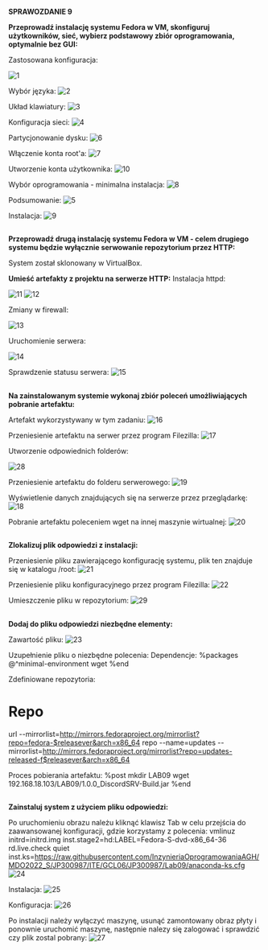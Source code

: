 **SPRAWOZDANIE 9**

**Przeprowadź instalację systemu Fedora w VM, skonfiguruj użytkowników, sieć, wybierz podstawowy zbiór oprogramowania, optymalnie bez GUI:**

Zastosowana konfiguracja:

![1](https://user-images.githubusercontent.com/92218468/170371999-72dc53fc-6f68-47a6-8880-0e511dad68b7.JPG)

Wybór języka:
![2](https://user-images.githubusercontent.com/92218468/170372036-94e0b62a-ee25-4059-b332-95c87e723f58.JPG)

Układ klawiatury:
![3](https://user-images.githubusercontent.com/92218468/170372075-0f3a2809-c54c-412a-84d6-b2c0c4846466.JPG)

Konfiguracja sieci:
![4](https://user-images.githubusercontent.com/92218468/170372115-e0dbe069-e218-4d4b-837b-e59d8fc30786.JPG)

Partycjonowanie dysku:
![6](https://user-images.githubusercontent.com/92218468/170372178-06f865cf-2229-4761-b87e-932fe2a79247.JPG)

Włączenie konta root'a:
![7](https://user-images.githubusercontent.com/92218468/170372221-89e45f50-0e06-4728-ad58-2ddc89c56617.JPG)

Utworzenie konta użytkownika:
![10](https://user-images.githubusercontent.com/92218468/170372271-73bc2f56-5d71-4910-b00b-92f5e37cd77e.JPG)

Wybór oprogramowania - minimalna instalacja:
![8](https://user-images.githubusercontent.com/92218468/170372353-2e28c179-0c49-4007-9790-d08807e62136.JPG)

Podsumowanie:
![5](https://user-images.githubusercontent.com/92218468/170372429-0a1eff88-cbab-4512-846b-59ad5919a9b6.JPG)

Instalacja:
![9](https://user-images.githubusercontent.com/92218468/170372384-bcdf6217-a41f-4a9a-993e-e5b211fa9739.JPG)
##
**Przeprowadź drugą instalację systemu Fedora w VM - celem drugiego systemu będzie wyłącznie serwowanie repozytorium przez HTTP:**

System został sklonowany w VirtualBox.


**Umieść artefakty z projektu na serwerze HTTP:**
Instalacja httpd:

![11](https://user-images.githubusercontent.com/92218468/170372483-2508fa63-d402-4bd8-ae69-1777df10a49f.JPG)
![12](https://user-images.githubusercontent.com/92218468/170372492-fa2ca8fb-1517-4833-99e9-4122ff06cf8b.JPG)

Zmiany w firewall:

![13](https://user-images.githubusercontent.com/92218468/170372515-a9975192-25a3-40d0-967c-377ea30074cb.JPG)

Uruchomienie serwera:

![14](https://user-images.githubusercontent.com/92218468/170372534-27fa5ad6-620a-4ad1-855e-3cb1d1550bd3.JPG)

Sprawdzenie statusu serwera:
![15](https://user-images.githubusercontent.com/92218468/170372556-d9d7ff1e-fdf4-4b0f-b615-afa154428fdb.JPG)
##
**Na zainstalowanym systemie wykonaj zbiór poleceń umożliwiających pobranie artefaktu:**

Artefakt wykorzystywany w tym zadaniu:
![16](https://user-images.githubusercontent.com/92218468/170372573-c4772ad4-d52c-450c-b959-ee8f83fbd2ae.JPG)

Przeniesienie artefaktu na serwer przez program Filezilla:
![17](https://user-images.githubusercontent.com/92218468/170372586-89d624ed-2b7b-4e92-82bb-3f8558825150.JPG)

Utworzenie odpowiednich folderów:

![28](https://user-images.githubusercontent.com/92218468/170372696-46f3c73c-f61a-4b92-8672-f50f5672d9ff.JPG)

Przeniesienie artefaktu do folderu serwerowego:
![19](https://user-images.githubusercontent.com/92218468/170372608-1fef9b04-31f6-48b0-a383-103e3ee98baa.JPG)

Wyświetlenie danych znajdujących się na serwerze przez przeglądarkę:
![18](https://user-images.githubusercontent.com/92218468/170372717-93d3977b-b9d4-4d88-a16e-0975708ca73b.JPG)

Pobranie artefaktu poleceniem wget na innej maszynie wirtualnej:
![20](https://user-images.githubusercontent.com/92218468/170372741-1d870129-138d-4f46-8422-91a70459be8c.JPG)
##
**Zlokalizuj plik odpowiedzi z instalacji:**

Przeniesienie pliku zawierającego konfigurację systemu, plik ten znajduje się w katalogu /root:
![21](https://user-images.githubusercontent.com/92218468/170372759-86af7e62-03f4-4f47-a74e-f2c6bd85709e.JPG)

Przeniesienie pliku konfiguracyjnego przez program Filezilla:
![22](https://user-images.githubusercontent.com/92218468/170372769-56c9bf94-da39-4014-aca8-e763294a18e4.JPG)

Umieszczenie pliku w repozytorium:
![29](https://user-images.githubusercontent.com/92218468/170372863-18272724-41d4-446e-9bc7-a123c29a2212.JPG)
##
**Dodaj do pliku odpowiedzi niezbędne elementy:**

Zawartość pliku:
![23](https://user-images.githubusercontent.com/92218468/170372914-69f1fb1a-906d-495f-910b-0c2219deadc8.JPG)

Uzupełnienie pliku o niezbędne polecenia:
Dependencje:
%packages
@^minimal-environment
wget
%end

Zdefiniowane repozytoria:
# Repo
url --mirrorlist=http://mirrors.fedoraproject.org/mirrorlist?repo=fedora-$releasever&arch=x86_64
repo --name=updates --mirrorlist=http://mirrors.fedoraproject.org/mirrorlist?repo=updates-released-f$releasever&arch=x86_64

Proces pobierania artefaktu:
%post
mkdir LAB09
wget 192.168.18.103/LAB09/1.0.0_DiscordSRV-Build.jar
%end

##
**Zainstaluj system z użyciem pliku odpowiedzi:**

Po uruchomieniu obrazu należu kliknąć klawisz Tab w celu przejścia do zaawansowanej konfiguracji, gdzie korzystamy z polecenia:
vmlinuz initrd=initrd.img inst.stage2=hd:LABEL=Fedora-S-dvd-x86_64-36 rd.live.check quiet inst.ks=https://raw.githubusercontent.com/InzynieriaOprogramowaniaAGH/MDO2022_S/JP300987/ITE/GCL06/JP300987/Lab09/anaconda-ks.cfg
![24](https://user-images.githubusercontent.com/92218468/170372933-ca89890b-c105-4d1b-90b9-f14fc2cc849f.JPG)

Instalacja:
![25](https://user-images.githubusercontent.com/92218468/170372941-54fa0be1-905a-4f0d-8e56-6933f4c6c5bc.JPG)

Konfiguracja:
![26](https://user-images.githubusercontent.com/92218468/170372950-cce740a4-046a-4df4-909a-3fefdbfe05fe.JPG)

Po instalacji należy wyłączyć maszynę, usunąć zamontowany obraz płyty i ponownie uruchomić maszynę, następnie nalezy się zalogować i sprawdzić czy plik zostal pobrany:
![27](https://user-images.githubusercontent.com/92218468/170372964-d181baf5-2f24-43cc-a4aa-ba152c25e09e.JPG)

